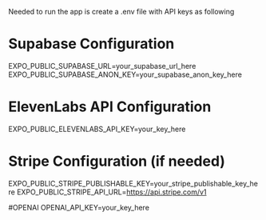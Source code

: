 Needed to run the app is create a .env file with API keys as following
# Supabase Configuration
EXPO_PUBLIC_SUPABASE_URL=your_supabase_url_here
EXPO_PUBLIC_SUPABASE_ANON_KEY=your_supabase_anon_key_here

# ElevenLabs API Configuration
EXPO_PUBLIC_ELEVENLABS_API_KEY=your_key_here

# Stripe Configuration (if needed)
EXPO_PUBLIC_STRIPE_PUBLISHABLE_KEY=your_stripe_publishable_key_here
EXPO_PUBLIC_STRIPE_API_URL=https://api.stripe.com/v1

#OPENAI
OPENAI_API_KEY=your_key_here
